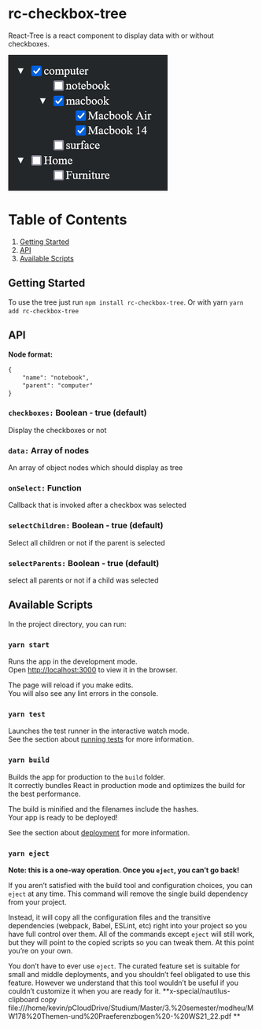 # rc-checkbox-tree
React-Tree is a react component to display data with or without checkboxes.

![React-Tree example](examples/react-tree.png)
# Table of Contents
1. [Getting Started](#getting-started)
2. [API](#api)
3. [Available Scripts](#available-scripts)

## Getting Started
To use the tree just run ```npm install rc-checkbox-tree```.
Or with yarn ```yarn add rc-checkbox-tree```
## API

**Node format:**
```
{
    "name": "notebook",
    "parent": "computer"
}
```

### ``checkboxes:`` **Boolean - true (default)**
Display the checkboxes or not
### ``data:`` **Array of nodes**
An array of object nodes which should display as tree
### ``onSelect:`` **Function**
Callback that is invoked after a checkbox was selected
### ``selectChildren:`` **Boolean - true (default)**
Select all children or not if the parent is selected
### ``selectParents:`` **Boolean - true (default)**
select all parents or not if a child was selected
## Available Scripts

In the project directory, you can run:

### `yarn start`

Runs the app in the development mode.\
Open [http://localhost:3000](http://localhost:3000) to view it in the browser.

The page will reload if you make edits.\
You will also see any lint errors in the console.

### `yarn test`

Launches the test runner in the interactive watch mode.\
See the section about [running tests](https://facebook.github.io/create-react-app/docs/running-tests) for more information.

### `yarn build`

Builds the app for production to the `build` folder.\
It correctly bundles React in production mode and optimizes the build for the best performance.

The build is minified and the filenames include the hashes.\
Your app is ready to be deployed!

See the section about [deployment](https://facebook.github.io/create-react-app/docs/deployment) for more information.

### `yarn eject`

**Note: this is a one-way operation. Once you `eject`, you can’t go back!**

If you aren’t satisfied with the build tool and configuration choices, you can `eject` at any time. This command will remove the single build dependency from your project.

Instead, it will copy all the configuration files and the transitive dependencies (webpack, Babel, ESLint, etc) right into your project so you have full control over them. All of the commands except `eject` will still work, but they will point to the copied scripts so you can tweak them. At this point you’re on your own.

You don’t have to ever use `eject`. The curated feature set is suitable for small and middle deployments, and you shouldn’t feel obligated to use this feature. However we understand that this tool wouldn’t be useful if you couldn’t customize it when you are ready for it.
**x-special/nautilus-clipboard
copy
file:///home/kevin/pCloudDrive/Studium/Master/3.%20semester/modheu/MW178%20Themen-und%20Praeferenzbogen%20-%20WS21_22.pdf
**